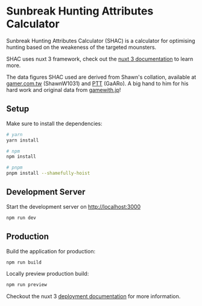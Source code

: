 # Sunbreak Hunting Attributes Calculator

Sunbreak Hunting Attributes Calculator (SHAC) is a calculator for optimising hunting based on the weakeness of the targeted mounsters.

SHAC uses nuxt 3 framework, check out the [nuxt 3 documentation](https://v3.nuxtjs.org) to learn more.

The data figures SHAC used are derived from Shawn's collation, available at [gamer.com.tw](https://forum.gamer.com.tw/C.php?bsn=5786&snA=165373) (ShawnW1031) and [PTT](https://www.ptt.cc/bbs/MH/M.1657188036.A.A28.html) (GaARo). A big hand to him for his hard work and original data from [gamewith.jp](https://gamewith.jp/mhrize/article/show/312232)!

## Setup

Make sure to install the dependencies:

```bash
# yarn
yarn install

# npm
npm install

# pnpm
pnpm install --shamefully-hoist
```

## Development Server

Start the development server on <http://localhost:3000>

```bash
npm run dev
```

## Production

Build the application for production:

```bash
npm run build
```

Locally preview production build:

```bash
npm run preview
```

Checkout the nuxt 3 [deployment documentation](https://v3.nuxtjs.org/guide/deploy/presets) for more information.
